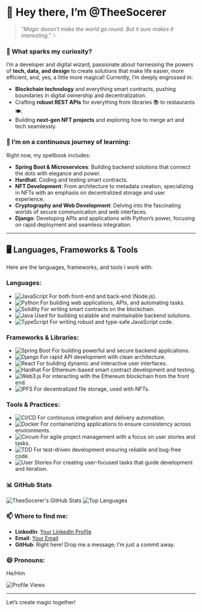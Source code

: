 # 👋 Hey there, I’m **@TheeSocerer**

> _"Magic doesn't make the world go round. But it sure makes it interesting."_ ✨

### 👀 What sparks my curiosity?
I’m a developer and digital wizard, passionate about harnessing the powers of **tech, data, and design** to create solutions that make life easier, more efficient, and, yes, a little more magical! Currently, I’m deeply engrossed in:
- **Blockchain technology** and everything smart contracts, pushing boundaries in digital ownership and decentralization.
- Crafting **robust REST APIs** for everything from libraries 📚 to restaurants 🍽️.
- Building **next-gen NFT projects** and exploring how to merge art and tech seamlessly.

### 🌱 I’m on a continuous journey of learning:
Right now, my spellbook includes:
- **Spring Boot & Microservices**: Building backend solutions that connect the dots with elegance and power.
- **Hardhat**: Coding and testing smart contracts.
- **NFT Development**: From architecture to metadata creation, specializing in NFTs with an emphasis on decentralized storage and user experience.
- **Cryptography and Web Development**: Delving into the fascinating worlds of secure communication and web interfaces.
- **Django**: Developing APIs and applications with Python’s power, focusing on rapid deployment and seamless integration.

---

## 🖥️ Languages, Frameworks & Tools

Here are the languages, frameworks, and tools I work with:

### Languages:
- ![JavaScript](https://img.shields.io/badge/JavaScript-FFA500?style=flat&logo=javascript&logoColor=white) For both front-end and back-end (Node.js).
- ![Python](https://img.shields.io/badge/Python-3776AB?style=flat&logo=python&logoColor=white) For building web applications, APIs, and automating tasks.
- ![Solidity](https://img.shields.io/badge/Solidity-363636?style=flat&logo=solidity&logoColor=white) For writing smart contracts on the blockchain.
- ![Java](https://img.shields.io/badge/Java-007396?style=flat&logo=java&logoColor=white) Used for building scalable and maintainable backend solutions.
- ![TypeScript](https://img.shields.io/badge/TypeScript-3178C6?style=flat&logo=typescript&logoColor=white) For writing robust and type-safe JavaScript code.

### Frameworks & Libraries:
- ![Spring Boot](https://img.shields.io/badge/Spring%20Boot-6DB33F?style=flat&logo=springboot&logoColor=white) For building powerful and secure backend applications.
- ![Django](https://img.shields.io/badge/Django-092E20?style=flat&logo=django&logoColor=white) For rapid API development with clean architecture.
- ![React](https://img.shields.io/badge/React-61DAFB?style=flat&logo=react&logoColor=black) For building dynamic and interactive user interfaces.
- ![Hardhat](https://img.shields.io/badge/Hardhat-2D3743?style=flat&logo=hardhat&logoColor=white) For Ethereum-based smart contract development and testing.
- ![Web3.js](https://img.shields.io/badge/Web3.js-F16822?style=flat&logo=web3.js&logoColor=white) For interacting with the Ethereum blockchain from the front end.
- ![IPFS](https://img.shields.io/badge/IPFS-65C5F7?style=flat&logo=ipfs&logoColor=white) For decentralized file storage, used with NFTs.

### Tools & Practices:
- ![CI/CD](https://img.shields.io/badge/CI/CD-4B8BF5?style=flat&logo=gitlab&logoColor=white) For continuous integration and delivery automation.
- ![Docker](https://img.shields.io/badge/Docker-2496ED?style=flat&logo=docker&logoColor=white) For containerizing applications to ensure consistency across environments.
- ![Circum](https://img.shields.io/badge/Circum-FF6F00?style=flat&logo=circum&logoColor=white) For agile project management with a focus on user stories and tasks.
- ![TDD](https://img.shields.io/badge/TDD-DA5B5B?style=flat&logo=testomatio&logoColor=white) For test-driven development ensuring reliable and bug-free code.
- ![User Stories](https://img.shields.io/badge/Stories-F2C500?style=flat&logo=trello&logoColor=white) For creating user-focused tasks that guide development and iteration.

### 📊 GitHub Stats

![TheeSocerer's GitHub Stats](https://github-readme-stats.vercel.app/api?username=TheeSocerer&show_icons=true&theme=radical)
![Top Languages](https://github-readme-stats.vercel.app/api/top-langs/?username=TheeSocerer&layout=compact&theme=radical)


### 📫 Where to find me:
- **LinkedIn**: [Your LinkedIn Profile](www.linkedin.com/in/tshepo-shi)
- **Email**: [Your Email](mailto:shiburitshepo04@gmail.com)
- **GitHub**: Right here! Drop me a message; I’m just a commit away.

### 😄 Pronouns:
He/Him

![Profile Views](https://komarev.com/ghpvc/?username=TheeSocerer&color=brightgreen)

---
Let’s create magic together!
